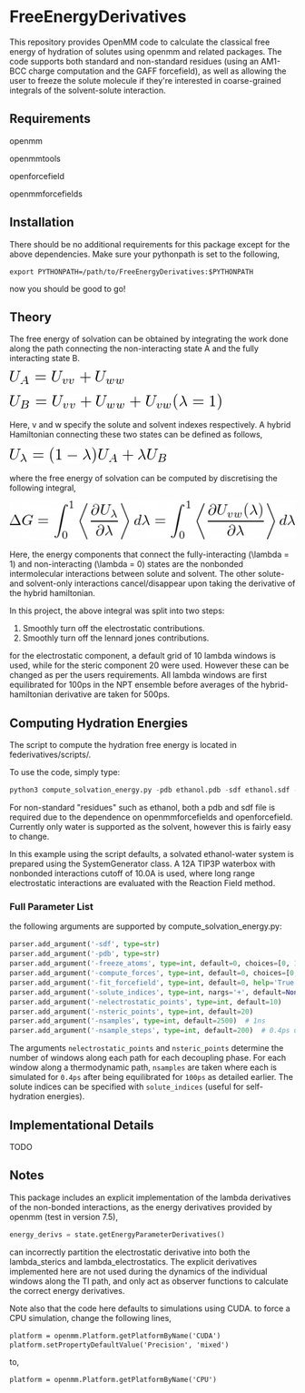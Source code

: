 # FreeEnergyDerivatives


This repository provides OpenMM code to calculate the classical free energy of hydration of solutes using openmm and related packages. The code supports both standard and non-standard residues (using an AM1-BCC charge computation and the GAFF forcefield), as well as allowing the user to freeze the solute molecule if they're interested in coarse-grained integrals of the solvent-solute interaction.


## Requirements

openmm

openmmtools

openforcefield

openmmforcefields

## Installation ##

There should be no additional requirements for this package except for the above dependencies. Make sure your pythonpath is set to the following,

```
export PYTHONPATH=/path/to/FreeEnergyDerivatives:$PYTHONPATH
```

now you should be good to go!


## Theory

The free energy of solvation can be obtained by integrating the work done along the path connecting the non-interacting state A and the fully interacting state B.

![](images/UA.png)

![](images/UB.png)

Here, v and w specify the solute and solvent indexes respectively. A hybrid Hamiltonian connecting these two states can be defined as follows,

![](images/Ul.png)

where the free energy of solvation can be computed by discretising the following integral,

![](images/therm_int.png)

Here, the energy components that connect the fully-interacting (\lambda = 1) and non-interacting (\lambda = 0) states are the nonbonded intermolecular interactions between solute and solvent. The other solute- and solvent-only interactions cancel/disappear upon taking the derivative of the hybrid hamiltonian.

In this project, the above integral was split into two steps:

1. Smoothly turn off the electrostatic contributions.
2. Smoothly turn off the lennard jones contributions.

for the electrostatic component, a default grid of 10 lambda windows is used, while for the steric component 20 were used. However these can be changed as per the users requirements. All lambda windows are first equilibrated for 100ps in the NPT ensemble before averages of the hybrid-hamiltonian derivative are taken for 500ps.


## Computing Hydration Energies

The script to compute the hydration free energy is located in federivatives/scripts/.

To use the code, simply type:

```python
python3 compute_solvation_energy.py -pdb ethanol.pdb -sdf ethanol.sdf -fit_forcefield 1
```
For non-standard "residues" such as ethanol, both a pdb and sdf file is required due to the dependence on openmmforcefields and openforcefield. Currently only water is supported as the solvent, however this is fairly easy to change. 

In this example using the script defaults, a solvated ethanol-water system is prepared using the SystemGenerator class. A 12A TIP3P waterbox with nonbonded interactions cutoff of 10.0A is used, where long range electrostatic interactions are evaluated with the Reaction Field method.


### Full Parameter List

the following arguments are supported by compute_solvation_energy.py:

```python
parser.add_argument('-sdf', type=str)
parser.add_argument('-pdb', type=str)
parser.add_argument('-freeze_atoms', type=int, default=0, choices=[0, 1])
parser.add_argument('-compute_forces', type=int, default=0, choices=[0, 1])
parser.add_argument('-fit_forcefield', type=int, default=0, help='True if non-standard residue simulated', choices=[0, 1])
parser.add_argument('-solute_indices', type=int, nargs='+', default=None)
parser.add_argument('-nelectrostatic_points', type=int, default=10)
parser.add_argument('-nsteric_points', type=int, default=20)
parser.add_argument('-nsamples', type=int, default=2500)  # 1ns 
parser.add_argument('-nsample_steps', type=int, default=200)  # 0.4ps using 2fs timestep
```

The arguments `nelectrostatic_points` and `nsteric_points` determine the number of windows along each path for each decoupling phase. For each window along a thermodynamic path, `nsamples` are taken where each is simulated for `0.4ps` after being equilibrated for `100ps` as detailed earlier. The solute indices can be specified with ```solute_indices``` (useful for self-hydration energies). 

## Implementational Details

TODO


## Notes ##

This package includes an explicit implementation of the lambda derivatives of the non-bonded interactions, as the energy derivatives provided by openmm (test in version 7.5),

```python
energy_derivs = state.getEnergyParameterDerivatives()
```

can incorrectly partition the electrostatic derivative into both the lambda_sterics and lambda_electrostatics. The explicit derivatives implemented here are not used during the dynamics of the individual windows along the TI path, and only act as observer functions to calculate the correct energy derivatives.

Note also that the code here defaults to simulations using CUDA. to force a CPU simulation, change the following lines,

```
platform = openmm.Platform.getPlatformByName('CUDA')
platform.setPropertyDefaultValue('Precision', 'mixed')
```

to,

```
platform = openmm.Platform.getPlatformByName('CPU')
```

